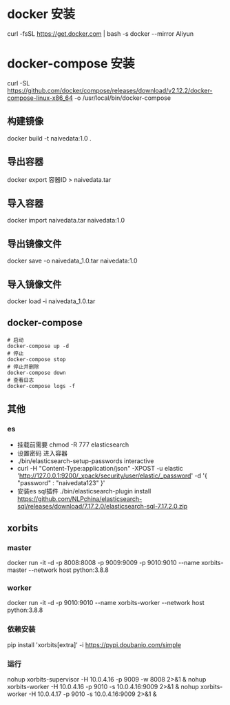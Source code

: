 # docker 安装
curl -fsSL https://get.docker.com | bash -s docker --mirror Aliyun
# docker-compose 安装
curl -SL https://github.com/docker/compose/releases/download/v2.12.2/docker-compose-linux-x86_64 -o /usr/local/bin/docker-compose

## 构建镜像
docker build -t naivedata:1.0 .
## 导出容器
docker export 容器ID > naivedata.tar
## 导入容器
docker import naivedata.tar naivedata:1.0
## 导出镜像文件
docker save -o naivedata_1.0.tar naivedata:1.0
## 导入镜像文件
docker load -i naivedata_1.0.tar

## docker-compose
```
# 启动
docker-compose up -d
# 停止
docker-compose stop
# 停止并删除
docker-compose down
# 查看日志
docker-compose logs -f
```
## 其他
### es
- 挂载前需要 chmod -R 777 elasticsearch
- 设置密码 进入容器
- ./bin/elasticsearch-setup-passwords interactive
- curl -H "Content-Type:application/json" -XPOST -u elastic 'http://127.0.0.1:9200/_xpack/security/user/elastic/_password' -d '{ "password" : "naivedata123" }'
- 安装es sql插件  ./bin/elasticsearch-plugin install https://github.com/NLPchina/elasticsearch-sql/releases/download/7.17.2.0/elasticsearch-sql-7.17.2.0.zip


## xorbits
### master
docker run -it -d -p 8008:8008 -p 9009:9009 -p 9010:9010 --name xorbits-master --network host python:3.8.8
### worker
docker run -it -d -p 9010:9010 --name xorbits-worker --network host python:3.8.8
### 依赖安装
pip install 'xorbits[extra]' -i https://pypi.doubanio.com/simple
### 运行
nohup xorbits-supervisor -H 10.0.4.16 -p 9009 -w 8008 2>&1 &
nohup xorbits-worker -H 10.0.4.16 -p 9010 -s 10.0.4.16:9009 2>&1 &
nohup xorbits-worker -H 10.0.4.17 -p 9010 -s 10.0.4.16:9009 2>&1 &